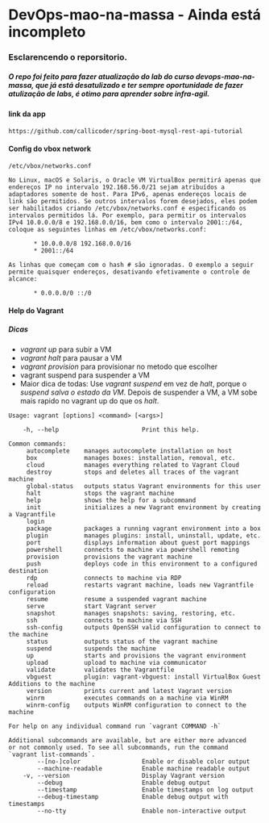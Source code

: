 # DevOps-mao-na-massa - Ainda está incompleto

### Esclarencendo o reporsitorio.

##### O repo foi feito para fazer atualização do lab do curso devops-mao-na-massa, que já está desatulizado e ter sempre oportunidade de fazer atulização de labs, é otimo para aprender sobre infra-agil.

#### link da app

``` 
https://github.com/callicoder/spring-boot-mysql-rest-api-tutorial 
```
#### Config do vbox network
```
/etc/vbox/networks.conf

No Linux, macOS e Solaris, o Oracle VM VirtualBox permitirá apenas que endereços IP no intervalo 192.168.56.0/21 sejam atribuídos a adaptadores somente de host. Para IPv6, apenas endereços locais de link são permitidos. Se outros intervalos forem desejados, eles podem ser habilitados criando /etc/vbox/networks.conf e especificando os intervalos permitidos lá. Por exemplo, para permitir os intervalos IPv4 10.0.0.0/8 e 192.168.0.0/16, bem como o intervalo 2001::/64, coloque as seguintes linhas em /etc/vbox/networks.conf:

       * 10.0.0.0/8 192.168.0.0/16
       * 2001::/64
      
As linhas que começam com o hash # são ignoradas. O exemplo a seguir permite quaisquer endereços, desativando efetivamente o controle de alcance:

       * 0.0.0.0/0 ::/0
```
#### Help do Vagrant
##### Dicas
- _vagrant up_ para subir a VM
- _vagrant halt_ para pausar a VM
- _vagrant provision_ para provisionar no metodo que escolher
- vagrant suspend para suspender a VM
- Maior dica de todas: Use _vagrant suspend_ em vez de _halt_, porque o *suspend salva o estado da VM*. Depois de suspender a VM, a VM sobe mais rapido no vagrant up do que os _halt_.
```
Usage: vagrant [options] <command> [<args>]

    -h, --help                       Print this help.

Common commands:
     autocomplete    manages autocomplete installation on host
     box             manages boxes: installation, removal, etc.
     cloud           manages everything related to Vagrant Cloud
     destroy         stops and deletes all traces of the vagrant machine
     global-status   outputs status Vagrant environments for this user
     halt            stops the vagrant machine
     help            shows the help for a subcommand
     init            initializes a new Vagrant environment by creating a Vagrantfile
     login           
     package         packages a running vagrant environment into a box
     plugin          manages plugins: install, uninstall, update, etc.
     port            displays information about guest port mappings
     powershell      connects to machine via powershell remoting
     provision       provisions the vagrant machine
     push            deploys code in this environment to a configured destination
     rdp             connects to machine via RDP
     reload          restarts vagrant machine, loads new Vagrantfile configuration
     resume          resume a suspended vagrant machine
     serve           start Vagrant server
     snapshot        manages snapshots: saving, restoring, etc.
     ssh             connects to machine via SSH
     ssh-config      outputs OpenSSH valid configuration to connect to the machine
     status          outputs status of the vagrant machine
     suspend         suspends the machine
     up              starts and provisions the vagrant environment
     upload          upload to machine via communicator
     validate        validates the Vagrantfile
     vbguest         plugin: vagrant-vbguest: install VirtualBox Guest Additions to the machine
     version         prints current and latest Vagrant version
     winrm           executes commands on a machine via WinRM
     winrm-config    outputs WinRM configuration to connect to the machine

For help on any individual command run `vagrant COMMAND -h`

Additional subcommands are available, but are either more advanced
or not commonly used. To see all subcommands, run the command
`vagrant list-commands`.
        --[no-]color                 Enable or disable color output
        --machine-readable           Enable machine readable output
    -v, --version                    Display Vagrant version
        --debug                      Enable debug output
        --timestamp                  Enable timestamps on log output
        --debug-timestamp            Enable debug output with timestamps
        --no-tty                     Enable non-interactive output
```
